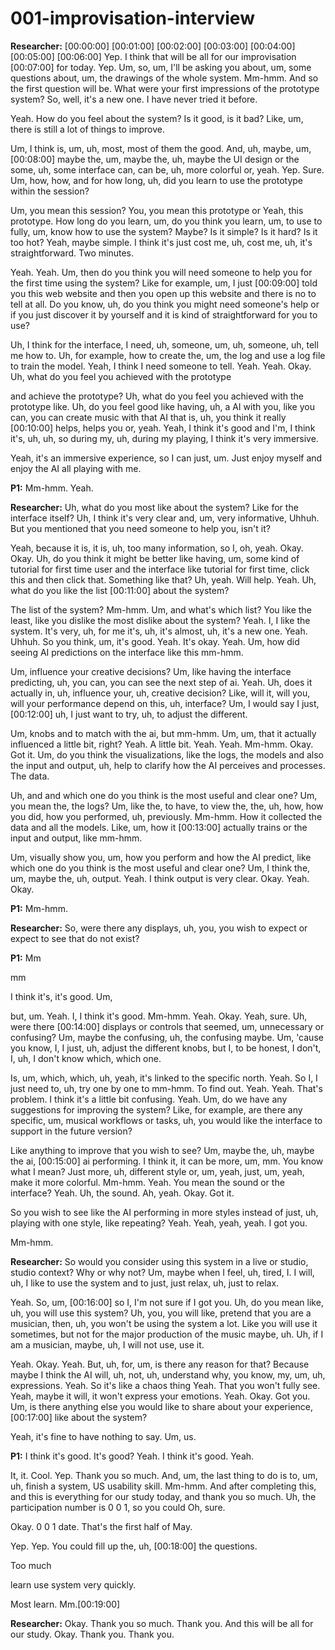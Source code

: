 # 001-improvisation-interview

**Researcher:** [00:00:00] [00:01:00] [00:02:00] [00:03:00] [00:04:00] [00:05:00] [00:06:00] Yep. I think that will be all for our improvisation [00:07:00] for today. Yep. Um, so, um, I'll be asking you about, um, some questions about, um, the drawings of the whole system. Mm-hmm. And so the first question will be. What were your first impressions of the prototype system? So, well, it's a new one. I have never tried it before.

Yeah. How do you feel about the system? Is it good, is it bad? Like, um, there is still a lot of things to improve.

Um, I think is, um, uh, most, most of them the good. And, uh, maybe, um, [00:08:00] maybe the, um, maybe the, uh, maybe the UI design or the some, uh, some interface can, can be, uh, more colorful or, yeah. Yep. Sure. Um, how, how, and for how long, uh, did you learn to use the prototype within the session?

Um, you mean this session? You, you mean this prototype or Yeah, this prototype. How long do you learn, um, do you think you learn, um, to use to fully, um, know how to use the system? Maybe? Is it simple? Is it hard? Is it too hot? Yeah, maybe simple. I think it's just cost me, uh, cost me, uh, it's straightforward. Two minutes.

Yeah. Yeah. Um, then do you think you will need someone to help you for the first time using the system? Like for example, um, I just [00:09:00] told you this web website and then you open up this website and there is no to tell at all. Do you know, uh, do you think you might need someone's help or if you just discover it by yourself and it is kind of straightforward for you to use?

Uh, I think for the interface, I need, uh, someone, um, uh, someone, uh, tell me how to. Uh, for example, how to create the, um, the log and use a log file to train the model. Yeah, I think I need someone to tell. Yeah. Yeah. Okay. Uh, what do you feel you achieved with the prototype

and achieve the prototype? Uh, what do you feel you achieved with the prototype like. Uh, do you feel good like having, uh, a AI with you, like you can, you can create music with that AI that is, uh, you think it really [00:10:00] helps, helps you or, yeah. Yeah, I think it's good and I'm, I think it's, uh, uh, so during my, uh, during my playing, I think it's very immersive.

Yeah, it's an immersive experience, so I can just, um. Just enjoy myself and enjoy the AI all playing with me. 

**P1:** Mm-hmm. Yeah. 

**Researcher:** Uh, what do you most like about the system? Like for the interface itself? Uh, I think it's very clear and, um, very informative, Uhhuh. But you mentioned that you need someone to help you, isn't it?

Yeah, because it is, it is, uh, too many information, so I, oh, yeah. Okay. Okay. Uh, do you think it might be better like having, um, some kind of tutorial for first time user and the interface like tutorial for first time, click this and then click that. Something like that? Uh, yeah. Will help. Yeah. Uh, what do you like the list [00:11:00] about the system?

The list of the system? Mm-hmm. Um, and what's which list? You like the least, like you dislike the most dislike about the system? Yeah. I, I like the system. It's very, uh, for me it's, uh, it's almost, uh, it's a new one. Yeah. Uhhuh. So you think, um, it's good. Yeah. It's okay. Yeah. Um, how did seeing AI predictions on the interface like this mm-hmm.

Um, influence your creative decisions? Um, like having the interface predicting, uh, you can, you can see the next step of ai. Yeah. Uh, does it actually in, uh, influence your, uh, creative decision? Like, will it, will you, will your performance depend on this, uh, interface? Um, I would say I just, [00:12:00] uh, I just want to try, uh, to adjust the different.

Um, knobs and to match with the ai, but mm-hmm. Um, um, that it actually influenced a little bit, right? Yeah. A little bit. Yeah. Yeah. Mm-hmm. Okay. Got it. Um, do you think the visualizations, like the logs, the models and also the input and output, uh, help to clarify how the AI perceives and processes. The data.

Uh, and and which one do you think is the most useful and clear one? Um, you mean the, the logs? Um, like the, to have, to view the, the, uh, how, how you did, how you performed, uh, previously. Mm-hmm. How it collected the data and all the models. Like, um, how it [00:13:00] actually trains or the input and output, like mm-hmm.

Um, visually show you, um, how you perform and how the AI predict, like which one do you think is the most useful and clear one? Um, I think the, um, maybe the, uh, output. Yeah. I think output is very clear. Okay. Yeah. Okay. 

**P1:** Mm-hmm. 

**Researcher:** So, were there any displays, uh, you, you wish to expect or expect to see that do not exist?

**P1:** Mm

mm

I think it's, it's good. Um,

but, um. Yeah. I, I think it's good. Mm-hmm. Yeah. Okay. Yeah, sure. Uh, were there [00:14:00] displays or controls that seemed, um, unnecessary or confusing? Um, maybe the confusing, uh, the confusing maybe. Um, 'cause you know, I, I just, uh, adjust the different knobs, but I, to be honest, I don't, I, uh, I don't know which, which one.

Is, um, which, which, uh, yeah, it's linked to the specific north. Yeah. So I, I just need to, uh, try one by one to mm-hmm. To find out. Yeah. Yeah. That's problem. I think it's a little bit confusing. Yeah. Um, do we have any suggestions for improving the system? Like, for example, are there any specific, um, musical workflows or tasks, uh, you would like the interface to support in the future version?

Like anything to improve that you wish to see? Um, maybe the, uh, maybe the ai, [00:15:00] ai performing. I think it, it can be more, um, mm. You know what I mean? Just more, uh, different style or, um, yeah, just, um, yeah, make it more colorful. Mm-hmm. Yeah. You mean the sound or the interface? Yeah. Uh, the sound. Ah, yeah. Okay. Got it.

So you wish to see like the AI performing in more styles instead of just, uh, playing with one style, like repeating? Yeah. Yeah, yeah, yeah. I got you. 

Mm-hmm. 

**Researcher:** So would you consider using this system in a live or studio, studio context? Why or why not? Um, maybe when I feel, uh, tired, I. I will, uh, I like to use the system and to just, just relax, uh, just to relax.

Yeah. So, um, [00:16:00] so I, I'm not sure if I got you. Uh, do you mean like, uh, you will use this system? Uh, you, you will like, pretend that you are a musician, then, uh, you won't be using the system a lot. Like you will use it sometimes, but not for the major production of the music maybe, uh. Uh, if I am a musician, maybe, uh, I will not use, use it.

Yeah. Okay. Yeah. But, uh, for, um, is there any reason for that? Because maybe I think the AI will, uh, not, uh, understand why, you know, my, um, uh, expressions. Yeah. So it's like a chaos thing Yeah. That you won't fully see. Yeah, maybe it will, it won't express your emotions. Yeah. Okay. Got you. Um, is there anything else you would like to share about your experience, [00:17:00] like about the system?

Yeah, it's fine to have nothing to say. Um, us.

**P1:** I think it's good. It's good? Yeah. I think it's good. Yeah. 

It, it. Cool. Yep. Thank you so much. And, um, the last thing to do is to, um, uh, finish a system, US usability skill. Mm-hmm. And after completing this, and this is everything for our study today, and thank you so much. Uh, the participation number is 0 0 1, so you could Oh, sure.

Okay. 0 0 1 date. That's the first half of May.

Yep. Yep. You could fill up the, uh, [00:18:00] the questions.

Too much

learn use system very quickly.

Most learn. Mm.[00:19:00] 

**Researcher:** Okay. Thank you so much. Thank you. And this will be all for our study. Okay. Thank you. Thank you.

